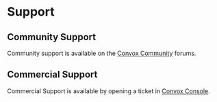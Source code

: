 # Support

## Community Support

Community support is available on the [Convox Community](https://community.convox.com) forums.

## Commercial Support

Commercial Support is available by opening a ticket in [Convox Console](https://console.convox.com).